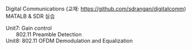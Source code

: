 Digital Communications (교재: https://github.com/sdrangan/digitalcomm) \
MATALB & SDR 실습

Unit7: Gain control \
&nbsp;&nbsp;&nbsp;&nbsp;&nbsp;&nbsp;&nbsp;802.11 Preamble Detection \
Unit8: 802.11 OFDM Demodulation and Equalization
